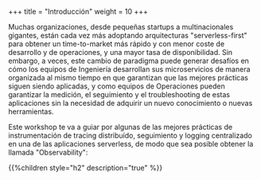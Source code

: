 +++
title = "Introducción"
weight = 10
+++

Muchas organizaciones, desde pequeñas startups a multinacionales gigantes, están cada vez más adoptando arquitecturas "serverless-first" para obtener un time-to-market más rápido y con menor coste de desarrollo y de operaciones, y una mayor tasa de disponibilidad. Sin embargo, a veces, este cambio de paradigma puede generar desafíos en cómo los equipos de Ingeniería desarrollan sus microservicios de manera organizada al mismo tiempo en que garantizan que las mejores prácticas siguen siendo aplicadas, y como equipos de Operaciones pueden garantizar la medición, el seguimiento y el troubleshooting de estas aplicaciones sin la necesidad de adquirir un nuevo conocimiento o nuevas herramientas. 

Este workshop te va a guiar por algunas de las mejores prácticas de instrumentación de tracing distribuído, seguimiento y logging centralizado en una de las aplicaciones serverless, de modo que sea posible obtener la llamada "Observability":

{{%children style="h2" description="true" %}}

<!-- 
When creating our sample application, we are going to deploy an application containing the following resources:

![Sample Architecture](/images/architecture.png?width=40pc)
-->
